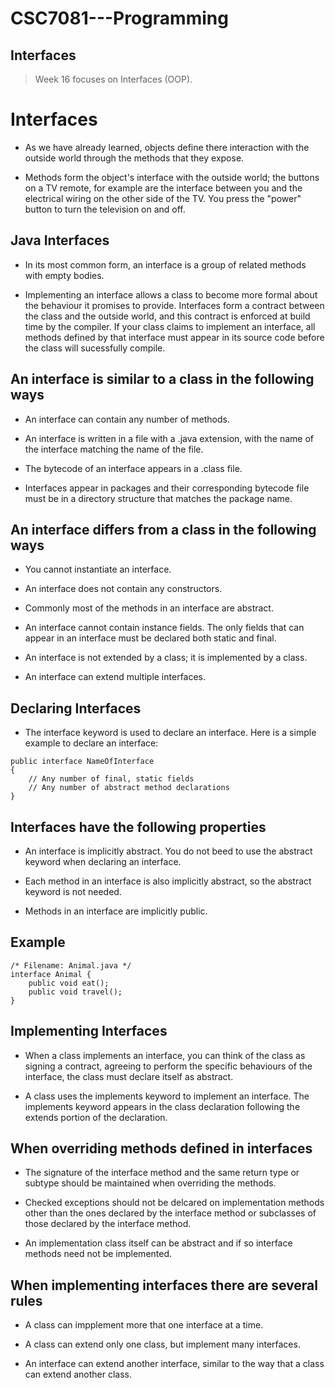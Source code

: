 # CSC7081---Programming
## Interfaces

> Week 16 focuses on Interfaces (OOP).

# Interfaces

- As we have already learned, objects define there interaction with the outside world through the methods that they expose.

- Methods form the object's interface with the outside world; the buttons on a TV remote, for example are the interface between you and the electrical wiring on the other side of the TV. You press the "power" button to turn the television on and off.

## Java Interfaces

- In its most common form, an interface is a group of related methods with empty bodies.

- Implementing an interface allows a class to become more formal about the behaviour it promises to provide. Interfaces form a contract between the class and the outside world, and this contract is enforced at build time by the compiler. If your class claims to implement an interface, all methods defined by that interface must appear in its source code before the class will sucessfully compile.

## An interface is similar to a class in the following ways

- An interface can contain any number of methods.

- An interface is written in a file with a .java extension, with the name of the interface matching the name of the file.

- The bytecode of an interface appears in a .class file.

- Interfaces appear in packages and their corresponding bytecode file must be in a directory structure that matches the package name.

## An interface differs from a class in the following ways

- You cannot instantiate an interface.

- An interface does not contain any constructors.

- Commonly most of the methods in an interface are abstract.

- An interface cannot contain instance fields. The only fields that can appear in an interface must be declared both static and final.

- An interface is not extended by a class; it is implemented by a class.

- An interface can extend multiple interfaces.

## Declaring Interfaces

- The interface keyword is used to declare an interface. Here is a simple example to declare an interface:
```
public interface NameOfInterface
{
    // Any number of final, static fields
    // Any number of abstract method declarations
}
```

## Interfaces have the following properties

- An interface is implicitly abstract. You do not beed to use the abstract keyword when declaring an interface.

- Each method in an interface is also implicitly abstract, so the abstract keyword is not needed.

- Methods in an interface are implicitly public.

## Example
```
/* Filename: Animal.java */
interface Animal {
    public void eat();
    public void travel();
} 
```

## Implementing Interfaces

- When a class implements an interface, you can think of the class as signing a contract, agreeing to perform the specific behaviours of the interface, the class must declare itself as abstract.

- A class uses the implements keyword to implement an interface. The implements keyword appears in the class declaration following the extends portion of the declaration.

## When overriding methods defined in interfaces

- The signature of the interface method and the same return type or subtype should be maintained when overriding the methods.

- Checked exceptions should not be delcared on implementation methods other than the ones declared by the interface method or subclasses of those declared by the interface method.

- An implementation class itself can be abstract and if so interface methods need not be implemented.

## When implementing interfaces there are several rules

- A class can impplement more that one interface at a time.

- A class can extend only one class, but implement many interfaces.

- An interface can extend another interface, similar to the way that a class can extend another class.